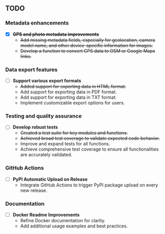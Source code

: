 ## TODO

### Metadata enhancements

- [X] ~~**GPS and photo metadata improvements**~~
  - ~~Add missing metadata fields, especially for geolocation, camera model name, and other device-specific information for images.~~
  - ~~Develop a function to convert GPS data to OSM or Google Maps links.~~

### Data export features

- [ ] **Support various export formats**
  - ~~Added support for exporting data in HTML format.~~
  - Add support for exporting data in PDF format.
  - Add support for exporting data in TXT format.
  - Implement customizable export options for users.

### Testing and quality assurance

- [ ] **Develop robust tests**
  - ~~Created a test suite for key modules and functions.~~
  - ~~Achieved broad test coverage to validate expected code behavior.~~
  - Improve and expand tests for all functions.
  - Achieve comprehensive test coverage to ensure all functionalities are accurately validated.

### GitHub Actions

- [ ] **PyPI Automatic Upload on Release**
  - Integrate GitHub Actions to trigger PyPI package upload on every new release.

### Documentation

- [ ] **Docker Readme Improvements**
  - Refine Docker documentation for clarity.
  - Add additional usage examples and best practices.
